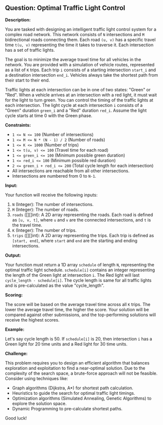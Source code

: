 ## Question: Optimal Traffic Light Control

**Description:**

You are tasked with designing an intelligent traffic light control system for a complex road network. This network consists of `N` intersections and `M` bidirectional roads connecting them. Each road `(u, v)` has a specific travel time `t(u, v)` representing the time it takes to traverse it. Each intersection has a set of traffic lights.

The goal is to minimize the average travel time for all vehicles in the network. You are provided with a simulation of vehicle routes, represented as a list of `K` trips. Each trip `i` consists of a starting intersection `start_i` and a destination intersection `end_i`. Vehicles always take the shortest path from their start to their end.

Traffic lights at each intersection can be in one of two states: "Green" or "Red". When a vehicle arrives at an intersection with a red light, it must wait for the light to turn green. You can control the timing of the traffic lights at each intersection.  The light cycle at each intersection `i` consists of a "Green" duration `green_i` and a "Red" duration `red_i`.  Assume the light cycle starts at time 0 with the Green phase.

**Constraints:**

*   `1 <= N <= 100` (Number of intersections)
*   `1 <= M <= N * (N - 1) / 2` (Number of roads)
*   `1 <= K <= 1000` (Number of trips)
*   `1 <= t(u, v) <= 100` (Travel time for each road)
*   `1 <= green_i <= 100` (Minimum possible green duration)
*   `1 <= red_i <= 100` (Minimum possible red duration)
*   `2 <= green_i + red_i <= 200` (Total cycle length for each intersection)
*   All intersections are reachable from all other intersections.
*   Intersections are numbered from 0 to `N-1`.

**Input:**

Your function will receive the following inputs:

1.  `N` (Integer): The number of intersections.
2.  `M` (Integer): The number of roads.
3.  `roads` (\[]\[]int): A 2D array representing the roads. Each road is defined as `[u, v, t]`, where `u` and `v` are the connected intersections, and `t` is the travel time.
4.  `K` (Integer): The number of trips.
5.  `trips` (\[]\[]int): A 2D array representing the trips. Each trip is defined as `[start, end]`, where `start` and `end` are the starting and ending intersections.

**Output:**

Your function must return a 1D array `schedule` of length `N`, representing the optimal traffic light schedule. `schedule[i]` contains an integer representing the length of the Green light at intersection `i`. The Red light will last `cycle_length - schedule[i]`. The cycle length is same for all traffic lights and is pre-calculated as the value "cycle_length".

**Scoring:**

The score will be based on the average travel time across all `K` trips. The lower the average travel time, the higher the score. Your solution will be compared against other submissions, and the top-performing solutions will receive the highest scores.

**Example:**

Let's say cycle length is 50.
If `schedule[i]` is 20, then intersection `i` has a Green light for 20 time units and a Red light for 30 time units.

**Challenge:**

This problem requires you to design an efficient algorithm that balances exploration and exploitation to find a near-optimal solution. Due to the complexity of the search space, a brute-force approach will not be feasible. Consider using techniques like:

*   Graph algorithms (Dijkstra, A\*) for shortest path calculation.
*   Heuristics to guide the search for optimal traffic light timings.
*   Optimization algorithms (Simulated Annealing, Genetic Algorithms) to explore the solution space.
*   Dynamic Programming to pre-calculate shortest paths.

Good luck!
